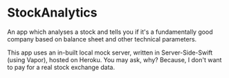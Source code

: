 # StockAnalytics
An app which analyses a stock and tells you if it's a fundamentally good company based on balance sheet and other technical parameters.

This app uses an in-built local mock server, written in Server-Side-Swift (using Vapor), hosted on Heroku. 
You may ask, why? Because, I don't want to pay for a real stock exchange data.
